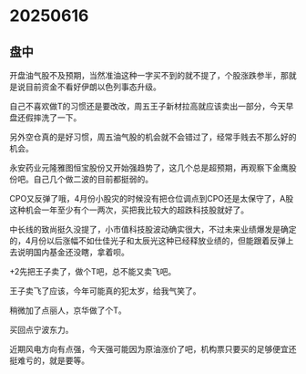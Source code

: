 # 20250616

## 盘中

开盘油气股不及预期，当然准油这种一字买不到的就不提了，个股涨跌参半，那就是说目前资金不看好伊朗以色列事态升级。

自己不喜欢做T的习惯还是要改改，周五王子新材拉高就应该卖出一部分，今天早盘还假摔洗了一下。

另外空仓真的是好习惯，周五油气股的机会就不会错过了，经常手贱去不那么好的机会。

永安药业元隆雅图恒宝股份又开始强趋势了，这几个总是超预期，再观察下金鹰股份吧。自己几个做二波的目前都挺弱的。

CPO又反弹了哦，4月份小股灾的时候没有把仓位调点到CPO还是太保守了，A股这种机会一年至少有个一两次，买把我比较大的超跌科技股就好了。

中长线的致尚挺久没提了，小市值科技股波动确实很大，不过未来业绩爆发是确定的，4月份以后涨幅不如仕佳光子和太辰光这种已经释放业绩的，但能跟着反弹上去说明国内基金还没瞎，拿着呗。

+2先把王子卖了，做个T吧，总不能又卖飞吧。

王子卖飞了应该，今年可能真的犯太岁，给我气笑了。

稍微加了点丽人，京华做了个T。

买回点宁波东力。

近期风电方向有点强，今天强可能因为原油涨价了吧，机构票只要买的足够便宜还挺难亏的，就是要等。
